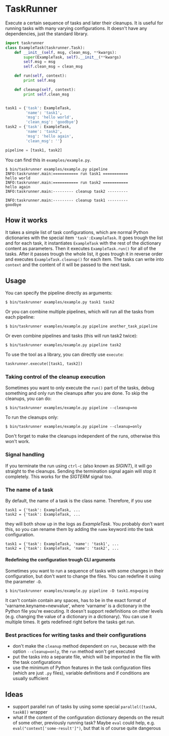 # TaskRunner

Execute a certain sequence of tasks and later their cleanups. It is useful for
running tasks with many varying configurations. It doesn't have any
dependencies, just the standard library.

```python
import taskrunner
class ExampleTask(taskrunner.Task):
    def __init__(self, msg, clean_msg, **kwargs):
        super(ExampleTask, self).__init__(**kwargs)
        self.msg = msg
        self.clean_msg = clean_msg

    def run(self, context):
        print self.msg

    def cleanup(self, context):
        print self.clean_msg


task1 = {'task': ExampleTask,
         'name': 'task1',
         'msg': 'hello world',
         'clean_msg': 'goodbye'}
task2 = {'task': ExampleTask,
         'name': 'task2',
         'msg': 'hello again',
         'clean_msg': ''}

pipeline = [task1, task2]
```

You can find this in `examples/example.py`.

    $ bin/taskrunner examples/example.py pipeline
    INFO:taskrunner.main:=========== run task1 ===========
    hello world
    INFO:taskrunner.main:=========== run task2 ===========
    hello again
    INFO:taskrunner.main:--------- cleanup task2 ---------

    INFO:taskrunner.main:--------- cleanup task1 ---------
    goodbye

## How it works

It takes a simple list of task configurations, which are normal Python
dictionaries with the special item `'task':ExampleTask`. It goes trough the
list and for each task, it instantiates `ExampleTask` with the rest of the
dictionary content as parameters. Then it executes `ExampleTask.run()` for all
of the tasks. After it passes trough the whole list, it goes trough it in
reverse order and executes `ExampleTask.cleanup()` for each item. The tasks can
write into `context` and the content of it will be passed to the next task.

## Usage

You can specify the pipeline directly as arguments:

    $ bin/taskrunner examples/example.py task1 task2

Or you can combine multiple pipelines, which will run all the tasks from each
pipeline:

    $ bin/taskrunner examples/example.py pipeline another_task_pipeline

Or even combine pipelines and tasks (this will run task2 twice):

    $ bin/taskrunner examples/example.py pipeline task2

To use the tool as a library, you can directly use `execute`:

```python
taskrunner.execute([task1, task2])
```

### Taking control of the cleanup execution

Sometimes you want to only execute the `run()` part of the tasks, debug
something and only run the cleanups after you are done. To skip the cleanups,
you can do:

    $ bin/taskrunner examples/example.py pipeline --cleanup=no

To run the cleanups only:

    $ bin/taskrunner examples/example.py pipeline --cleanup=only

Don't forget to make the cleanups independent of the runs, otherwise this won't
work.

### Signal handling

If you terminate the run using `ctrl-c` (also known as *SIGINT*), it will go
straight to the cleanups.  Sending the termination signal again will stop it
completely. This works for the *SIGTERM* signal too.

### The name of a task

By default, the name of a task is the class name. Therefore, if you use

    task1 = {'task': ExampleTask, ...
    task2 = {'task': ExampleTask, ...

they will both show up in the logs as *ExampleTask*. You probably don't want
this, so you can rename them by adding the `name` keyword into the task
configuration.

    task1 = {'task': ExampleTask, 'name': 'task1', ...
    task2 = {'task': ExampleTask, 'name': 'task2', ...

#### Redefining the configuration trough CLI arguments

Sometimes you want to run a sequence of tasks with some changes in their
configuration, but don't want to change the files. You can redefine it using
the parameter `-D`.

    $ bin/taskrunner examples/example.py pipeline -D task1.msg=ping

It can't contain contain any spaces, has to be in the exact format of
'varname.keyname=newvalue', where 'varname' is a dictionary in the Python file
you're executing. It doesn't support redefinitions on other levels (e.g.
changing the value of a dictionary in a dictionary).  You can use it multiple
times. It gets redefined right before the tasks get run.

### Best practices for writing tasks and their configurations
* don't make the `cleanup` method dependent on `run`, because with the
  option `--cleanup=only`, the `run` method won't get executed
* put the tasks into a separate file, which will be imported in the file with
  the task configurations
* use the minimum of Python features in the task configuration files (which are
  just `.py` files), variable definitions and if conditions are usually
  sufficient

## Ideas

* support parallel run of tasks by using some special
  `parallel([taskA, taskB])` wrapper
* what if the content of the configuration dictionary depends on the result of
  some other, previously running task? Maybe `eval` could help, e.g.
  `eval("context['some-result']")`, but that is of course quite dangerous
